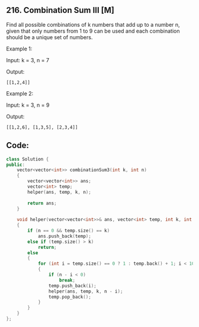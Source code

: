 ## 216. Combination Sum III [M]
Find all possible combinations of k numbers that add up to a number n, given that only numbers from 1 to 9 can be used and each combination should be a unique set of numbers.


Example 1:

Input: k = 3, n = 7

Output:
```
[[1,2,4]]
```
Example 2:

Input: k = 3, n = 9

Output:
```
[[1,2,6], [1,3,5], [2,3,4]]
```

## Code:
```c++
class Solution {
public:
    vector<vector<int>> combinationSum3(int k, int n) 
    {
        vector<vector<int>> ans;
        vector<int> temp;
        helper(ans, temp, k, n);
        
        return ans;
    }
    
    void helper(vector<vector<int>>& ans, vector<int> temp, int k, int n)
    {
        if (n == 0 && temp.size() == k)
            ans.push_back(temp);
        else if (temp.size() > k)
            return;
        else
        {
            for (int i = temp.size() == 0 ? 1 : temp.back() + 1; i < 10; i ++)
            {
                if (n - i < 0)
                    break;
                temp.push_back(i);
                helper(ans, temp, k, n - i);
                temp.pop_back();
            }
        }
    }
};
```
